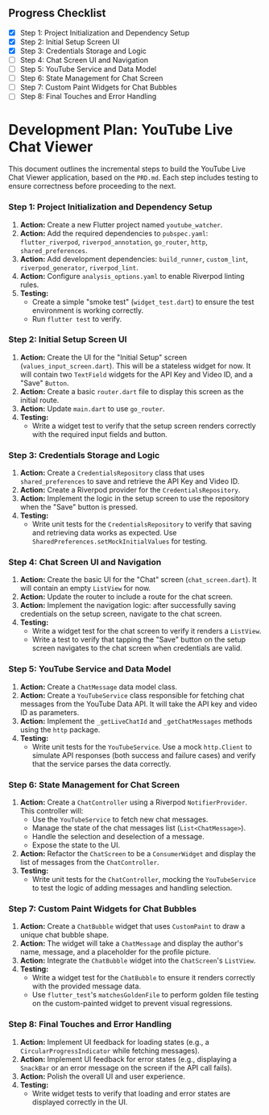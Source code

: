 ## Progress Checklist

- [x] Step 1: Project Initialization and Dependency Setup
- [x] Step 2: Initial Setup Screen UI
- [x] Step 3: Credentials Storage and Logic
- [ ] Step 4: Chat Screen UI and Navigation
- [ ] Step 5: YouTube Service and Data Model
- [ ] Step 6: State Management for Chat Screen
- [ ] Step 7: Custom Paint Widgets for Chat Bubbles
- [ ] Step 8: Final Touches and Error Handling

# Development Plan: YouTube Live Chat Viewer

This document outlines the incremental steps to build the YouTube Live Chat Viewer application, based on the `PRD.md`. Each step includes testing to ensure correctness before proceeding to the next.

### Step 1: Project Initialization and Dependency Setup

1.  **Action:** Create a new Flutter project named `youtube_watcher`.
2.  **Action:** Add the required dependencies to `pubspec.yaml`: `flutter_riverpod`, `riverpod_annotation`, `go_router`, `http`, `shared_preferences`.
3.  **Action:** Add development dependencies: `build_runner`, `custom_lint`, `riverpod_generator`, `riverpod_lint`.
4.  **Action:** Configure `analysis_options.yaml` to enable Riverpod linting rules.
5.  **Testing:**
    *   Create a simple "smoke test" (`widget_test.dart`) to ensure the test environment is working correctly.
    *   Run `flutter test` to verify.

### Step 2: Initial Setup Screen UI

1.  **Action:** Create the UI for the "Initial Setup" screen (`values_input_screen.dart`). This will be a stateless widget for now. It will contain two `TextField` widgets for the API Key and Video ID, and a "Save" `Button`.
2.  **Action:** Create a basic `router.dart` file to display this screen as the initial route.
3.  **Action:** Update `main.dart` to use `go_router`.
4.  **Testing:**
    *   Write a widget test to verify that the setup screen renders correctly with the required input fields and button.

### Step 3: Credentials Storage and Logic

1.  **Action:** Create a `CredentialsRepository` class that uses `shared_preferences` to save and retrieve the API Key and Video ID.
2.  **Action:** Create a Riverpod provider for the `CredentialsRepository`.
3.  **Action:** Implement the logic in the setup screen to use the repository when the "Save" button is pressed.
4.  **Testing:**
    *   Write unit tests for the `CredentialsRepository` to verify that saving and retrieving data works as expected. Use `SharedPreferences.setMockInitialValues` for testing.

### Step 4: Chat Screen UI and Navigation

1.  **Action:** Create the basic UI for the "Chat" screen (`chat_screen.dart`). It will contain an empty `ListView` for now.
2.  **Action:** Update the router to include a route for the chat screen.
3.  **Action:** Implement the navigation logic: after successfully saving credentials on the setup screen, navigate to the chat screen.
4.  **Testing:**
    *   Write a widget test for the chat screen to verify it renders a `ListView`.
    *   Write a test to verify that tapping the "Save" button on the setup screen navigates to the chat screen when credentials are valid.

### Step 5: YouTube Service and Data Model

1.  **Action:** Create a `ChatMessage` data model class.
2.  **Action:** Create a `YouTubeService` class responsible for fetching chat messages from the YouTube Data API. It will take the API key and video ID as parameters.
3.  **Action:** Implement the `_getLiveChatId` and `_getChatMessages` methods using the `http` package.
4.  **Testing:**
    *   Write unit tests for the `YouTubeService`. Use a mock `http.Client` to simulate API responses (both success and failure cases) and verify that the service parses the data correctly.

### Step 6: State Management for Chat Screen

1.  **Action:** Create a `ChatController` using a Riverpod `NotifierProvider`. This controller will:
    *   Use the `YouTubeService` to fetch new chat messages.
    *   Manage the state of the chat messages list (`List<ChatMessage>`).
    *   Handle the selection and deselection of a message.
    *   Expose the state to the UI.
2.  **Action:** Refactor the `ChatScreen` to be a `ConsumerWidget` and display the list of messages from the `ChatController`.
3.  **Testing:**
    *   Write unit tests for the `ChatController`, mocking the `YouTubeService` to test the logic of adding messages and handling selection.

### Step 7: Custom Paint Widgets for Chat Bubbles

1.  **Action:** Create a `ChatBubble` widget that uses `CustomPaint` to draw a unique chat bubble shape.
2.  **Action:** The widget will take a `ChatMessage` and display the author's name, message, and a placeholder for the profile picture.
3.  **Action:** Integrate the `ChatBubble` widget into the `ChatScreen`'s `ListView`.
4.  **Testing:**
    *   Write a widget test for the `ChatBubble` to ensure it renders correctly with the provided message data.
    *   Use `flutter_test`'s `matchesGoldenFile` to perform golden file testing on the custom-painted widget to prevent visual regressions.

### Step 8: Final Touches and Error Handling

1.  **Action:** Implement UI feedback for loading states (e.g., a `CircularProgressIndicator` while fetching messages).
2.  **Action:** Implement UI feedback for error states (e.g., displaying a `SnackBar` or an error message on the screen if the API call fails).
3.  **Action:** Polish the overall UI and user experience.
4.  **Testing:**
    *   Write widget tests to verify that loading and error states are displayed correctly in the UI.